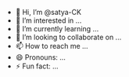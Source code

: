 - 👋 Hi, I’m @satya-CK
- 👀 I’m interested in ...
- 🌱 I’m currently learning ...
- 💞️ I’m looking to collaborate on ...
- 📫 How to reach me ...
- 😄 Pronouns: ...
- ⚡ Fun fact: ...

<!---
satya-CK/satya-CK is a ✨ special ✨ repository because its `README.md` (this file) appears on your GitHub profile.
You can click the Preview link to take a look at your changes.
--->
